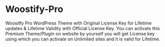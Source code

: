 # Woostify-Pro
Woositfy Pro WordPress Theme with Original License Key for Lifetime updates &amp; Lifetime Validity with Official License Key. You can activate this Premium Theme/Plugin on website by yourself you will get License key using which you can activate on Unlimited sites and it is valid for Lifetime.
